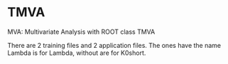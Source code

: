 TMVA
====

MVA: Multivariate Analysis with ROOT class TMVA

There are 2 training files and 2 application files. The ones have the name Lambda is for Lambda, without are for K0short. 


